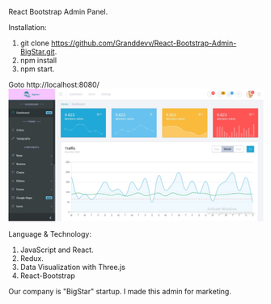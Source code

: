 React Bootstrap Admin Panel.

Installation:
1. git clone https://github.com/Granddevv/React-Bootstrap-Admin-BigStar.git.
2. npm install
3. npm start.

Goto http://localhost:8080/
![alt text](https://raw.githubusercontent.com/granddevv/React-Bootstrap-Admin-BigStar/master/public/img/preview.jpg)

Language & Technology:
1. JavaScript and React.
2. Redux.
3. Data Visualization with Three.js
4. React-Bootstrap

Our company is "BigStar" startup.
I made this admin for marketing.
